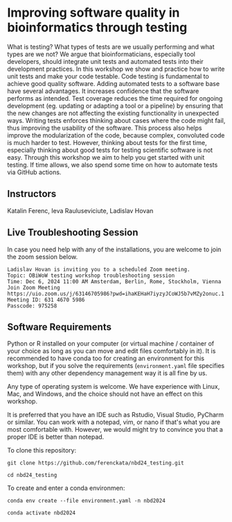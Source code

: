 # Improving software quality in bioinformatics through testing
What is testing? What types of tests are we usually performing and what types are we not? We argue that bioinformaticians, especially tool developers, should integrate unit tests and automated tests into their development practices. In this workshop we show and practice how to write unit tests and make your code testable. Code testing is fundamental to achieve good quality software. Adding automated tests to a software base have several advantages. It increases confidence that the software performs as intended. Test coverage reduces the time required for ongoing development (eg. updating or adapting a tool or a pipeline) by ensuring that the new changes are not affecting the existing functionality in unexpected ways. Writing tests enforces thinking about cases where the code might fail, thus improving the usability of the software. This process also helps improve the modularization of the code, because complex, convoluted code is much harder to test. However, thinking about tests for the first time, especially thinking about good tests for testing scientific software is not easy. Through this workshop we aim to help you get started with unit testing. If time allows, we also spend some time on how to automate tests via GitHub actions.

## Instructors
Katalin Ferenc, Ieva Rauluseviciute, Ladislav Hovan

## Live Troubleshooting Session
In case you need help with any of the installations, you are welcome to join the zoom session below.

```
Ladislav Hovan is inviting you to a scheduled Zoom meeting.
Topic: OBiWoW testing workshop troubleshooting session
Time: Dec 6, 2024 11:00 AM Amsterdam, Berlin, Rome, Stockholm, Vienna
Join Zoom Meeting
https://uio.zoom.us/j/63146705986?pwd=ihaKEHaH7iyzyJCoWJ5b7vMZy2onuc.1
Meeting ID: 631 4670 5986
Passcode: 975258
```

## Software Requirements
Python or R installed on your computer (or virtual machine / container of your choice as long as you can move and edit files comfortably in it). It is recommended to have conda too for creating an environment for this workshop, but if you solve the requirements (`environment.yaml` file specifies them) with any other dependency management way it is all fine by us.

Any type of operating system is welcome. We have experience with Linux, Mac, and Windows, and the choice should not have an effect on this workshop.

It is preferred that you have an IDE such as Rstudio, Visual Studio, PyCharm or similar. You can work with a notepad, vim, or nano if that's what you are most comfortable with. However, we would might try to convince you that a proper IDE is better than notepad.

To clone this repository:
```
git clone https://github.com/ferenckata/nbd24_testing.git

cd nbd24_testing
```

To create and enter a conda environmen:
```
conda env create --file environment.yaml -n nbd2024

conda activate nbd2024
```